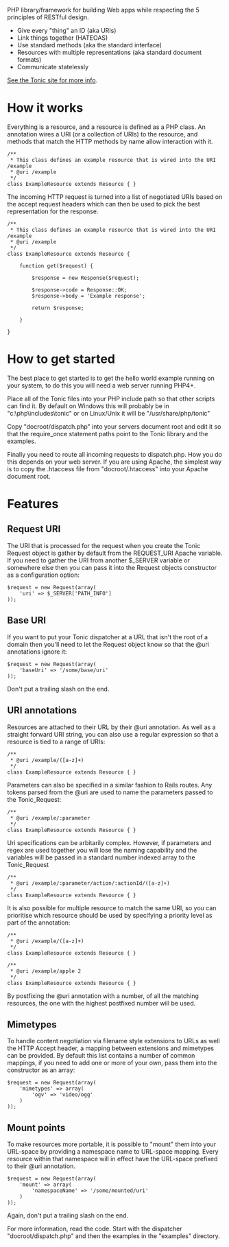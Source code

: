 
PHP library/framework for building Web apps while respecting the 5 principles
of RESTful design.

 * Give every "thing" an ID (aka URIs)
 * Link things together (HATEOAS)
 * Use standard methods (aka the standard interface)
 * Resources with multiple representations (aka standard document formats)
 * Communicate statelessly

[See the Tonic site for more info](http://peej.github.com/tonic/).


How it works
============

Everything is a resource, and a resource is defined as a PHP class. An annotation
wires a URI (or a collection of URIs) to the resource, and methods that match
the HTTP methods by name allow interaction with it.

    /**
     * This class defines an example resource that is wired into the URI /example
     * @uri /example
     */
    class ExampleResource extends Resource { }

The incoming HTTP request is turned into a list of negotiated URIs based on the
accept request headers which can then be used to pick the best representation
for the response.

    /**
     * This class defines an example resource that is wired into the URI /example
     * @uri /example
     */
    class ExampleResource extends Resource {
        
        function get($request) {
            
            $response = new Response($request);
            
            $response->code = Response::OK;
            $response->body = 'Example response';
            
            return $response;
            
        }
      
    }


How to get started
==================

The best place to get started is to get the hello world example running on your
system, to do this you will need a web server running PHP4+.

Place all of the Tonic files into your PHP include path so that other scripts can
find it. By default on Windows this will probably be in "c:\php\includes\tonic" or
on Linux/Unix it will be "/usr/share/php/tonic"

Copy "docroot/dispatch.php" into your servers document root and edit it so that the
require_once statement paths point to the Tonic library and the examples.

Finally you need to route all incoming requests to dispatch.php. How you do this
depends on your web server. If you are using Apache, the simplest way is to copy
the .htaccess file from "docroot/.htaccess" into your Apache document root.


Features
========


Request URI
-----------

The URI that is processed for the request when you create the Tonic Request object
is gather by default from the REQUEST_URI Apache variable. If you need to gather
the URI from another $_SERVER variable or somewhere else then you can pass it into
the Request objects constructor as a configuration option:

    $request = new Request(array(
        'uri' => $_SERVER['PATH_INFO']
    ));


Base URI
--------

If you want to put your Tonic dispatcher at a URL that isn't the root of a domain
then you'll need to let the Request object know so that the @uri annotations ignore
it:

    $request = new Request(array(
        'baseUri' => '/some/base/uri'
    ));

Don't put a trailing slash on the end.


URI annotations
---------------

Resources are attached to their URL by their @uri annotation. As well as a straight
forward URI string, you can also use a regular expression so that a resource is
tied to a range of URIs:

    /**
     * @uri /example/([a-z]+)
     */
    class ExampleResource extends Resource { }
    
Parameters can also be specified in a similar fashion to Rails routes. Any tokens
parsed from the @uri are used to name the parameters passed to the Tonic_Request:

    /**
     * @uri /example/:parameter
     */
    class ExampleResource extends Resource { }
    
Uri specifications can be arbitarily complex. However, if parameters and regex are 
used together you will lose the naming capability and the variables will be passed
in a standard number indexed array to the Tonic_Request

    /**
     * @uri /example/:parameter/action/:actionId/([a-z]+)
     */
    class ExampleResource extends Resource { }

It is also possible for multiple resource to match the same URI, so you can
prioritise which resource should be used by specifying a priority level as part
of the annotation:

    /**
     * @uri /example/([a-z]+)
     */
    class ExampleResource extends Resource { }

    /**
     * @uri /example/apple 2
     */
    class ExampleResource extends Resource { }

By postfixing the @uri annotation with a number, of all the matching resources,
the one with the highest postfixed number will be used.


Mimetypes
---------

To handle content negotiation via filename style extensions to URLs as well the
HTTP Accept header, a mapping between extensions and mimetypes can be provided.
By default this list contains a number of common mappings, if you need to add one
or more of your own, pass them into the constructor as an array:

    $request = new Request(array(
        'mimetypes' => array(
            'ogv' => 'video/ogg'
        )
    ));


Mount points
------------

To make resources more portable, it is possible to "mount" them into your URL-space
by providing a namespace name to URL-space mapping. Every resource within that
namespace will in effect have the URL-space prefixed to their @uri annotation.

    $request = new Request(array(
        'mount' => array(
            'namespaceName' => '/some/mounted/uri'
        )
    ));

Again, don't put a trailing slash on the end.



For more information, read the code. Start with the dispatcher "docroot/dispatch.php"
and then the examples in the "examples" directory.
